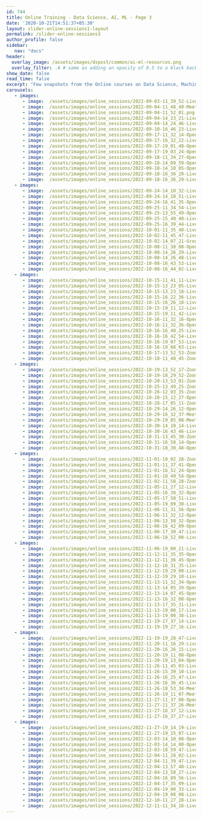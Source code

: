 ```yaml
---
id: 744    
title: Online Training - Data Science, AI, ML - Page 3
date: '2020-10-21T14:51:37+05:30'
layout: slider-online-sessions1-layout
permalink: /slider-online-sessions3
author_profile: false
sidebar:
   nav: "docs"
header:
  overlay_image: /assets/images/dspost/common/ai-ml-resources.png
  overlay_filter: .4 # same as adding an opacity of 0.5 to a black background
show_date: false
read_time: false
excerpt: "Few snapshots from the Online courses on Data Science, Machine Learning, Deep Learning, NLP, Project Management, Agile Management. 2000+ learners, 400+ sessions, 1600+ Hours. Learners across the Glove."
carousels:
   - images: 
      - image:  /assets/images/online_sessions/2022-09-03-11_39_52-LiveSession-upGrad.png
      - image:  /assets/images/online_sessions/2022-09-04-11_48_49-Meet-nmn-xnbb-bfk.png
      - image:  /assets/images/online_sessions/2022-09-04-11_52_01.png
      - image:  /assets/images/online_sessions/2022-09-04-14_23_21-LiveSession-upGrad.png
      - image:  /assets/images/online_sessions/2022-09-04-14_24_46-LiveSession-upGrad.png
      - image:  /assets/images/online_sessions/2022-09-10-16_46_23-LiveSession-upGrad.png
      - image:  /assets/images/online_sessions/2022-09-17-11_32_14-OpenBoard.png
      - image:  /assets/images/online_sessions/2022-09-17-16_32_22-LiveSession-upGrad.png
      - image:  /assets/images/online_sessions/2022-09-17-19_01_40-OpenBoard.png
      - image:  /assets/images/online_sessions/2022-09-17-19_03_24-OpenBoard.png
      - image:  /assets/images/online_sessions/2022-09-18-11_34_27-OpenBoard.png
      - image:  /assets/images/online_sessions/2022-09-18-14_09_59-OpenBoard.png
      - image:  /assets/images/online_sessions/2022-09-18-14_10_05-OpenBoard.png
      - image:  /assets/images/online_sessions/2022-09-18-16_36_20-LiveSession-upGrad.png
      - image:  /assets/images/online_sessions/2022-09-18-16_36_29-LiveSession-upGrad.png
   - images: 
      - image:  /assets/images/online_sessions/2022-09-24-14_10_32-LiveSession-upGrad.png
      - image:  /assets/images/online_sessions/2022-09-24-14_10_51-LiveSession-upGrad.png
      - image:  /assets/images/online_sessions/2022-09-24-16_41_35-OpenBoard.png
      - image:  /assets/images/online_sessions/2022-09-25-11_34_54-LiveSession-upGrad.png
      - image:  /assets/images/online_sessions/2022-09-25-13_55_49-OpenBoard.png
      - image:  /assets/images/online_sessions/2022-09-25-15_40_40-LiveSession-upGrad.png
      - image:  /assets/images/online_sessions/2022-09-25-16_39_44-LiveSession-upGrad.png
      - image:  /assets/images/online_sessions/2022-10-01-11_35_40-LiveSession-upGrad.png
      - image:  /assets/images/online_sessions/2022-10-02-11_45_47-LiveSession-upGrad.png
      - image:  /assets/images/online_sessions/2022-10-02-14_07_21-Groove-Music.png
      - image:  /assets/images/online_sessions/2022-10-08-11_38_08-OpenBoard.png
      - image:  /assets/images/online_sessions/2022-10-08-14_26_29-LiveSession-upGrad.png
      - image:  /assets/images/online_sessions/2022-10-08-14_26_48-LiveSession-upGrad.png
      - image:  /assets/images/online_sessions/2022-10-08-16_43_53-LiveSession-upGrad.png
      - image:  /assets/images/online_sessions/2022-10-08-16_44_02-LiveSession-upGrad.png
   - images: 
      - image:  /assets/images/online_sessions/2022-10-15-11_41_11-LiveSession-upGrad.png
      - image:  /assets/images/online_sessions/2022-10-15-13_23_05-LiveSession-upGrad.png
      - image:  /assets/images/online_sessions/2022-10-15-13_23_18-LiveSession-upGrad.png
      - image:  /assets/images/online_sessions/2022-10-15-16_22_36-LiveSession-upGrad.png
      - image:  /assets/images/online_sessions/2022-10-15-16_26_18-LiveSession-upGrad.png
      - image:  /assets/images/online_sessions/2022-10-15-19_11_12-LiveSession-upGrad.png
      - image:  /assets/images/online_sessions/2022-10-15-19_11_42-LiveSession-upGrad.png
      - image:  /assets/images/online_sessions/2022-10-16-11_32_16-OpenBoard.png
      - image:  /assets/images/online_sessions/2022-10-16-11_32_26-OpenBoard.png
      - image:  /assets/images/online_sessions/2022-10-16-16_40_25-LiveSession-upGrad.png
      - image:  /assets/images/online_sessions/2022-10-16-16_42_54-LiveSession-upGrad.png
      - image:  /assets/images/online_sessions/2022-10-16-19_07_53-LiveSession-upGrad.png
      - image:  /assets/images/online_sessions/2022-10-16-19_08_03-LiveSession-upGrad.png
      - image:  /assets/images/online_sessions/2022-10-17-13_52_53-Zoom-Meeting.png
      - image:  /assets/images/online_sessions/2022-10-18-11_48_45-Zoom-Meeting.png
   - images: 
      - image:  /assets/images/online_sessions/2022-10-19-13_52_17-Zoom-Meeting.png
      - image:  /assets/images/online_sessions/2022-10-19-18_29_52-Zoom-Meeting.png
      - image:  /assets/images/online_sessions/2022-10-20-13_53_01-Zoom-Meeting.png
      - image:  /assets/images/online_sessions/2022-10-25-13_49_25-Zoom-Meeting.png
      - image:  /assets/images/online_sessions/2022-10-26-12_03_35-Zoom-Meeting.png
      - image:  /assets/images/online_sessions/2022-10-28-15_12_27-OpenBoard.png
      - image:  /assets/images/online_sessions/2022-10-28-17_05_11-Zoom-Meeting.png
      - image:  /assets/images/online_sessions/2022-10-29-14_26_12-OpenBoard.png
      - image:  /assets/images/online_sessions/2022-10-29-16_32_37-Meet-rir-yhao-oww.png
      - image:  /assets/images/online_sessions/2022-10-29-19_05_08-Meet-kec-vwwv-hqp.png
      - image:  /assets/images/online_sessions/2022-10-30-14_10_14-LiveSession-upGrad.png
      - image:  /assets/images/online_sessions/2022-10-30-16_43_46-LiveSession-upGrad.png
      - image:  /assets/images/online_sessions/2022-10-31-13_45_30-Zoom-Meeting.png
      - image:  /assets/images/online_sessions/2022-10-31-16_58_14-OpenBoard.png
      - image:  /assets/images/online_sessions/2022-10-31-18_30_48-OpenBoard.png
   - images: 
      - image:  /assets/images/online_sessions/2022-11-01-10_02_28-Zoom-Meeting.png
      - image:  /assets/images/online_sessions/2022-11-01-11_37_41-OpenBoard.png
      - image:  /assets/images/online_sessions/2022-11-01-16_52_24-OpenBoard.png
      - image:  /assets/images/online_sessions/2022-11-01-18_49_54-OpenBoard.png
      - image:  /assets/images/online_sessions/2022-11-02-11_58_28-Zoom-Meeting.png
      - image:  /assets/images/online_sessions/2022-11-05-11_27_12-LiveSession-upGrad.png
      - image:  /assets/images/online_sessions/2022-11-05-16_38_32-OpenBoard.png
      - image:  /assets/images/online_sessions/2022-11-05-17_50_51-LiveSession-upGrad.png
      - image:  /assets/images/online_sessions/2022-11-05-19_09_30-LiveSession-upGrad.png
      - image:  /assets/images/online_sessions/2022-11-06-11_31_56-OpenBoard.png
      - image:  /assets/images/online_sessions/2022-11-06-11_32_12-OpenBoard.png
      - image:  /assets/images/online_sessions/2022-11-06-13_58_32-OpenBoard.png
      - image:  /assets/images/online_sessions/2022-11-06-16_42_09-OpenBoard.png
      - image:  /assets/images/online_sessions/2022-11-06-17_30_47-LiveSession-upGrad.png
      - image:  /assets/images/online_sessions/2022-11-06-18_52_00-LiveSession-upGrad.png
   - images: 
      - image:  /assets/images/online_sessions/2022-11-06-19_00_21-LiveSession-upGrad.png
      - image:  /assets/images/online_sessions/2022-11-12-11_35_35-OpenBoard.png
      - image:  /assets/images/online_sessions/2022-11-12-11_36_45-OpenBoard.png
      - image:  /assets/images/online_sessions/2022-11-12-16_31_35-LiveSession-upGrad.png
      - image:  /assets/images/online_sessions/2022-11-12-19_29_00-LiveSession-upGrad.png
      - image:  /assets/images/online_sessions/2022-11-12-19_29_10-LiveSession-upGrad.png
      - image:  /assets/images/online_sessions/2022-11-13-11_32_34-OpenBoard.png
      - image:  /assets/images/online_sessions/2022-11-13-14_05_39-OpenBoard.png
      - image:  /assets/images/online_sessions/2022-11-13-14_07_45-OpenBoard.png
      - image:  /assets/images/online_sessions/2022-11-13-16_32_08-OpenBoard.png
      - image:  /assets/images/online_sessions/2022-11-13-17_35_31-LiveSession-upGrad.png
      - image:  /assets/images/online_sessions/2022-11-13-19_00_17-LiveSession-upGrad.png
      - image:  /assets/images/online_sessions/2022-11-13-19_00_38-LiveSession-upGrad.png
      - image:  /assets/images/online_sessions/2022-11-19-17_37_14-LiveSession-upGrad.png
      - image:  /assets/images/online_sessions/2022-11-19-19_27_16-LiveSession-upGrad.png
   - images: 
      - image:  /assets/images/online_sessions/2022-11-19-19_28_47-LiveSession-upGrad.png
      - image:  /assets/images/online_sessions/2022-11-20-11_16_29-LiveSession-upGrad.png
      - image:  /assets/images/online_sessions/2022-11-20-16_26_15-LiveSession-upGrad.png
      - image:  /assets/images/online_sessions/2022-11-20-19_11_08-OpenBoard.png
      - image:  /assets/images/online_sessions/2022-11-20-19_13_04-OpenBoard.png
      - image:  /assets/images/online_sessions/2022-11-26-11_45_03-LiveSession-upGrad.png
      - image:  /assets/images/online_sessions/2022-11-26-15_39_10-LiveSession-upGrad.png
      - image:  /assets/images/online_sessions/2022-11-26-16_25_47-LiveSession-upGrad.png
      - image:  /assets/images/online_sessions/2022-11-26-16_36_45-LiveSession-upGrad.png
      - image:  /assets/images/online_sessions/2022-11-26-18_53_34-Meet-ywh-ruiy-hwd.png
      - image:  /assets/images/online_sessions/2022-11-26-19_11_07-Meet-ywh-ruiy-hwd.png
      - image:  /assets/images/online_sessions/2022-11-27-11_37_08-OpenBoard.png
      - image:  /assets/images/online_sessions/2022-11-27-11_37_26-Meet-era-ofsm-faf.png
      - image:  /assets/images/online_sessions/2022-11-27-16_37_12-LiveSession-upGrad.png
      - image:  /assets/images/online_sessions/2022-11-27-16_37_27-LiveSession-upGrad.png
   - images: 
      - image:  /assets/images/online_sessions/2022-11-27-19_14_19-LiveSession-upGrad.png
      - image:  /assets/images/online_sessions/2022-11-27-19_15_07-LiveSession-upGrad.png
      - image:  /assets/images/online_sessions/2022-12-03-14_10_08-OpenBoard.png
      - image:  /assets/images/online_sessions/2022-12-03-14_14_00-OpenBoard.png
      - image:  /assets/images/online_sessions/2022-12-03-18_59_47-LiveSession-upGrad.png
      - image:  /assets/images/online_sessions/2022-12-04-11_28_02-LiveSession-upGrad.png
      - image:  /assets/images/online_sessions/2022-12-04-11_39_47-LiveSession-upGrad.png
      - image:  /assets/images/online_sessions/2022-12-04-13_57_40-LiveSession-upGrad.png
      - image:  /assets/images/online_sessions/2022-12-04-13_58_27-LiveSession-upGrad.png
      - image:  /assets/images/online_sessions/2022-12-04-16_09_56-LiveSession-upGrad.png
      - image:  /assets/images/online_sessions/2022-12-04-17_35_09-LiveSession-upGrad.png
      - image:  /assets/images/online_sessions/2022-12-04-19_00_33-LiveSession-upGrad.png
      - image:  /assets/images/online_sessions/2022-12-04-19_08_08-LiveSession-upGrad.png
      - image:  /assets/images/online_sessions/2022-12-10-11_27_28-LiveSession-upGrad.png
      - image:  /assets/images/online_sessions/2022-12-11-11_34_16-LiveSession-upGrad.png
---    
```




